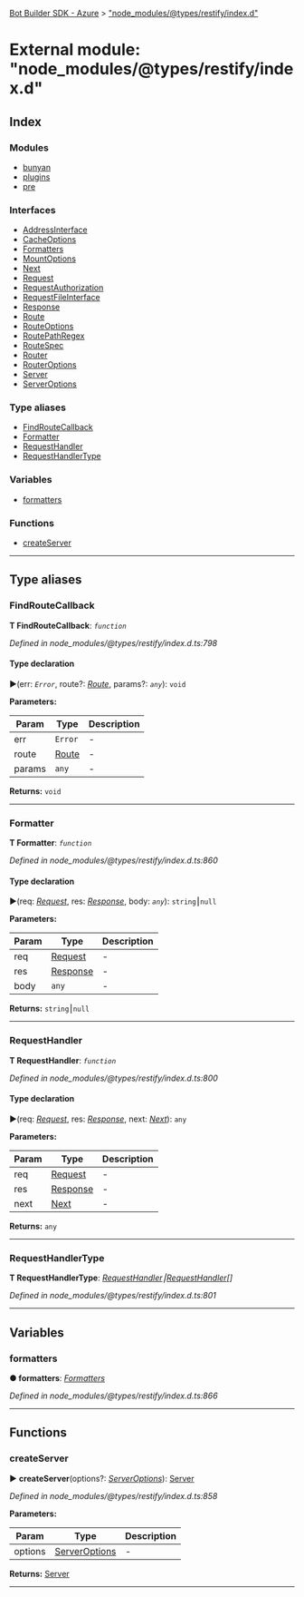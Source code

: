 [Bot Builder SDK - Azure](../README.md) > ["node_modules/@types/restify/index.d"](../modules/_node_modules__types_restify_index_d_.md)



# External module: "node_modules/@types/restify/index.d"

## Index

### Modules

* [bunyan](_node_modules__types_restify_index_d_.bunyan.md)
* [plugins](_node_modules__types_restify_index_d_.plugins.md)
* [pre](_node_modules__types_restify_index_d_.pre.md)


### Interfaces

* [AddressInterface](../interfaces/_node_modules__types_restify_index_d_.addressinterface.md)
* [CacheOptions](../interfaces/_node_modules__types_restify_index_d_.cacheoptions.md)
* [Formatters](../interfaces/_node_modules__types_restify_index_d_.formatters.md)
* [MountOptions](../interfaces/_node_modules__types_restify_index_d_.mountoptions.md)
* [Next](../interfaces/_node_modules__types_restify_index_d_.next.md)
* [Request](../interfaces/_node_modules__types_restify_index_d_.request.md)
* [RequestAuthorization](../interfaces/_node_modules__types_restify_index_d_.requestauthorization.md)
* [RequestFileInterface](../interfaces/_node_modules__types_restify_index_d_.requestfileinterface.md)
* [Response](../interfaces/_node_modules__types_restify_index_d_.response.md)
* [Route](../interfaces/_node_modules__types_restify_index_d_.route.md)
* [RouteOptions](../interfaces/_node_modules__types_restify_index_d_.routeoptions.md)
* [RoutePathRegex](../interfaces/_node_modules__types_restify_index_d_.routepathregex.md)
* [RouteSpec](../interfaces/_node_modules__types_restify_index_d_.routespec.md)
* [Router](../interfaces/_node_modules__types_restify_index_d_.router.md)
* [RouterOptions](../interfaces/_node_modules__types_restify_index_d_.routeroptions.md)
* [Server](../interfaces/_node_modules__types_restify_index_d_.server.md)
* [ServerOptions](../interfaces/_node_modules__types_restify_index_d_.serveroptions.md)


### Type aliases

* [FindRouteCallback](_node_modules__types_restify_index_d_.md#findroutecallback)
* [Formatter](_node_modules__types_restify_index_d_.md#formatter)
* [RequestHandler](_node_modules__types_restify_index_d_.md#requesthandler)
* [RequestHandlerType](_node_modules__types_restify_index_d_.md#requesthandlertype)


### Variables

* [formatters](_node_modules__types_restify_index_d_.md#formatters-1)


### Functions

* [createServer](_node_modules__types_restify_index_d_.md#createserver)



---
## Type aliases
<a id="findroutecallback"></a>

###  FindRouteCallback

**Τ FindRouteCallback**:  *`function`* 

*Defined in node_modules/@types/restify/index.d.ts:798*


#### Type declaration
►(err: *`Error`*, route?: *[Route](../interfaces/_node_modules__types_restify_index_d_.route.md)*, params?: *`any`*): `void`



**Parameters:**

| Param | Type | Description |
| ------ | ------ | ------ |
| err | `Error`   |  - |
| route | [Route](../interfaces/_node_modules__types_restify_index_d_.route.md)   |  - |
| params | `any`   |  - |





**Returns:** `void`






___

<a id="formatter"></a>

###  Formatter

**Τ Formatter**:  *`function`* 

*Defined in node_modules/@types/restify/index.d.ts:860*


#### Type declaration
►(req: *[Request](../interfaces/_node_modules__types_restify_index_d_.request.md)*, res: *[Response](../interfaces/_node_modules__types_restify_index_d_.response.md)*, body: *`any`*): `string`⎮`null`



**Parameters:**

| Param | Type | Description |
| ------ | ------ | ------ |
| req | [Request](../interfaces/_node_modules__types_restify_index_d_.request.md)   |  - |
| res | [Response](../interfaces/_node_modules__types_restify_index_d_.response.md)   |  - |
| body | `any`   |  - |





**Returns:** `string`⎮`null`






___

<a id="requesthandler"></a>

###  RequestHandler

**Τ RequestHandler**:  *`function`* 

*Defined in node_modules/@types/restify/index.d.ts:800*


#### Type declaration
►(req: *[Request](../interfaces/_node_modules__types_restify_index_d_.request.md)*, res: *[Response](../interfaces/_node_modules__types_restify_index_d_.response.md)*, next: *[Next](../interfaces/_node_modules__types_restify_index_d_.next.md)*): `any`



**Parameters:**

| Param | Type | Description |
| ------ | ------ | ------ |
| req | [Request](../interfaces/_node_modules__types_restify_index_d_.request.md)   |  - |
| res | [Response](../interfaces/_node_modules__types_restify_index_d_.response.md)   |  - |
| next | [Next](../interfaces/_node_modules__types_restify_index_d_.next.md)   |  - |





**Returns:** `any`






___

<a id="requesthandlertype"></a>

###  RequestHandlerType

**Τ RequestHandlerType**:  *[RequestHandler](_node_modules__types_restify_index_d_.md#requesthandler)⎮[RequestHandler](_node_modules__types_restify_index_d_.md#requesthandler)[]* 

*Defined in node_modules/@types/restify/index.d.ts:801*





___


## Variables
<a id="formatters-1"></a>

###  formatters

**●  formatters**:  *[Formatters](../interfaces/_node_modules__types_restify_index_d_.formatters.md)* 

*Defined in node_modules/@types/restify/index.d.ts:866*





___


## Functions
<a id="createserver"></a>

###  createServer

► **createServer**(options?: *[ServerOptions](../interfaces/_node_modules__types_restify_index_d_.serveroptions.md)*): [Server](../interfaces/_node_modules__types_restify_index_d_.server.md)



*Defined in node_modules/@types/restify/index.d.ts:858*



**Parameters:**

| Param | Type | Description |
| ------ | ------ | ------ |
| options | [ServerOptions](../interfaces/_node_modules__types_restify_index_d_.serveroptions.md)   |  - |





**Returns:** [Server](../interfaces/_node_modules__types_restify_index_d_.server.md)





___


